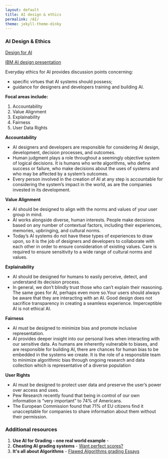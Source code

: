 ```yaml
---
layout: default
title: AI design & ethics
permalink: /AI/
theme: jekyll-theme-dinky
---
```


### AI Design & Ethics


[Design for AI](/assets/AI.pptx)

[IBM AI design presentation](/assets/AI.mp4)


Everyday ethics for AI provides discussion points concerning:
- specific virtues that AI systems should possess;
- guidance for designers and developers training and building AI.

**Focal areas include:**
1. Accountability
2. Value Alignment
3. Explainability
4. Fairness
5. User Data Rights

**Accountability**

- AI designers  and developers are responsible  for considering  AI design, development, decision  processes,  and outcomes.
- Human judgment plays a role throughout a seemingly objective  system of logical decisions.  It is humans who write  algorithms,  who define success or failure,  who make decisions  about the uses of systems and who may be affected by a system’s outcomes.
- Every person involved in  the creation  of AI at any step is  accountable for considering the system’s impact in the world, as are the companies invested in its  development.

**Value Alignment**

- AI should be designed  to align with the norms and values of your user group  in mind.
- AI works alongside  diverse,  human interests.  People make decisions  based  on any number of contextual factors,  including  their experiences,  memories, upbringing,  and cultural norms. 
- Today’s AI systems do not have these types of experiences to draw upon, so it is the job  of designers  and developers to collaborate with each other in  order to ensure consideration  of existing  values. Care is  required  to ensure sensitivity to a wide range of cultural norms and values. 

**Explainability**
- AI should be designed for humans to easily perceive, detect,  and understand  its decision process.
- In general, we don’t blindly trust those who can’t explain their reasoning. The same goes for AI, perhaps even more so.Your users should always be aware that they are interacting with an AI. Good design does not sacrifice transparency in creating a seamless experience. Imperceptible AI is not ethical AI.

**Fairness**
- AI must be designed  to minimize  bias  and promote inclusive representation.
- AI provides deeper insight  into our personal lives when interacting  with our sensitive  data.  As humans are inherently vulnerable to biases,  and are responsible  for building  AI,  there are chances for human bias  to be embedded in the systems we create. It is the role of a responsible  team to minimize  algorithmic  bias  through ongoing research and data  collection which is  representative  of a diverse population

**User Rights**
- AI must be designed to protect user data and preserve the user’s power over access and uses. 
- Pew Research recently found that being in control of our own information is “very important” to 74% of Americans. 
- The European Commission found that 71% of EU citizens find it unacceptable for companies to share information about them without their permission. 

### Additional resources

1. **Use AI for Grading - one real world example** - 
2. **Cheating AI grading systems** - [Want perfect scores?](https://www.theverge.com/2020/9/2/21419012/edgenuity-online-class-ai-grading-keyword-mashing-students-school-cheating-algorithm-glitch)
3. **It's all about Algorithms** - [Flawed Algorithms grading Essays](https://www.vice.com/en/article/pa7dj9/flawed-algorithms-are-grading-millions-of-students-essays)
